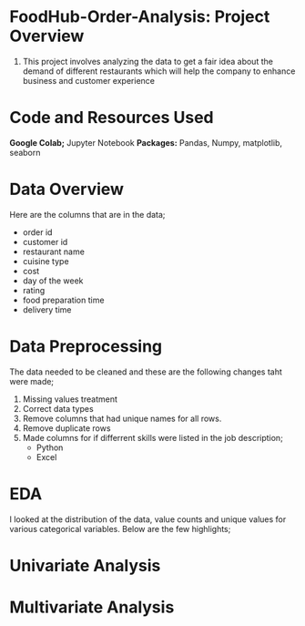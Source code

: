 # FoodHub-Order-Analysis: Project Overview
1. This project involves analyzing the data to get a fair idea about the demand of different restaurants which will help the company to enhance business and customer experience

# Code and Resources Used
 
 **Google Colab;** Jupyter Notebook
   **Packages:** Pandas, Numpy, matplotlib, seaborn



# Data Overview
Here are the columns that are in the data;
* order id
* customer id
* restaurant name
* cuisine type
* cost
* day of the week
* rating
* food preparation time
* delivery time

 # Data Preprocessing
 The data needed to be cleaned and these are the following changes taht were made;
 1. Missing values treatment
 2. Correct data types
 3. Remove columns that had unique names for all rows.
 4. Remove duplicate rows
 5. Made columns for if differrent skills were listed in the job description;
       * Python
       * Excel

  # EDA
  I looked at the distribution of the data, value counts and unique values for various categorical variables. Below are the few highlights;
  
  # Univariate Analysis 


  # Multivariate Analysis

  
